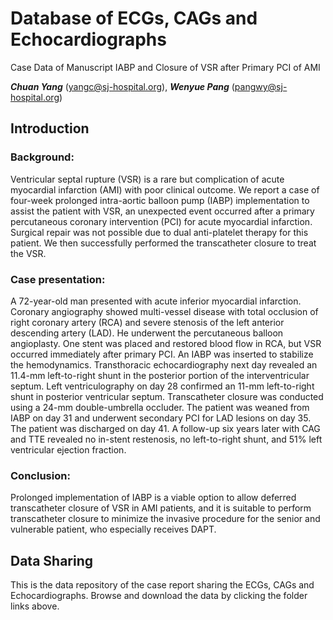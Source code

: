 # Database of ECGs, CAGs and Echocardiographs
Case Data of Manuscript IABP and Closure of VSR after Primary PCI of AMI

***Chuan Yang*** (<yangc@sj-hospital.org>), 
***Wenyue Pang*** (<pangwy@sj-hospital.org>)

## Introduction
### Background: 
Ventricular septal rupture (VSR) is a rare but complication of acute myocardial infarction (AMI) with poor clinical outcome. We report a case of four-week prolonged intra-aortic balloon pump (IABP) implementation to assist the patient with VSR, an unexpected event occurred after a primary percutaneous coronary intervention (PCI) for acute myocardial infarction. Surgical repair was not possible due to dual anti-platelet therapy for this patient. We then successfully performed the transcatheter closure to treat the VSR.

### Case presentation: 
A 72-year-old man presented with acute inferior myocardial infarction. Coronary angiography showed multi-vessel disease with total occlusion of right coronary artery (RCA) and severe stenosis of the left anterior descending artery (LAD). He underwent the percutaneous balloon angioplasty. One stent was placed and restored blood flow in RCA, but VSR occurred immediately after primary PCI. An IABP was inserted to stabilize the hemodynamics. Transthoracic echocardiography next day revealed an 11.4-mm left-to-right shunt in the posterior portion of the interventricular septum. Left ventriculography on day 28 confirmed an 11-mm left-to-right shunt in posterior ventricular septum. Transcatheter closure was conducted using a 24-mm double-umbrella occluder. The patient was weaned from IABP on day 31 and underwent secondary PCI for LAD lesions on day 35. The patient was discharged on day 41. A follow-up six years later with CAG and TTE revealed no in-stent restenosis, no left-to-right shunt, and 51% left ventricular ejection fraction.

### Conclusion: 
Prolonged implementation of IABP is a viable option to allow deferred transcatheter closure of VSR in AMI patients, and it is suitable to perform transcatheter closure to minimize the invasive procedure for the senior and vulnerable patient, who especially receives DAPT.

## Data Sharing
This is the data repository of the case report sharing the ECGs, CAGs and Echocardiographs. Browse and download the data by clicking the folder links above.
